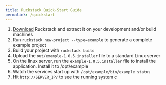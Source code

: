 ```yaml
---
title: Ruckstack Quick-Start Guide
permalink: /quickstart
---
```


1. [Download](/download) Ruckstack and extract it on your development and/or build machines
1. Run `ruckstack new-project --type=example` to generate a complete example project
1. Build your project with `ruckstack build`
1. Upload the `out/example-1.0.5.installer` file to a standard Linux server
1. On the linux server, run the `example-1.0.5.installer` file to install the application. Install it to /opt/example
1. Watch the services start up with `/opt/example/bin/example status`
1. Hit `http://SERVER_IP/` to see the running system 
c

